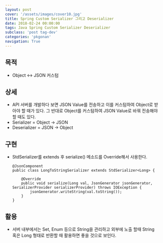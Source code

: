 ```yaml
---
layout: post
cover: '/assets/images/cover10.jpg'
title: Spring Custom Serializer 그리고 Deserializer
date: 2018-02-24 00:00:00
tags: Java Spring Custom Serializer Deserializer
subclass: 'post tag-dev'
categories: 'pkgonan' 
navigation: True
---
```


## 목적
* Object <-> JSON 커스텀

## 상세
* API 서버를 개발하다 보면 JSON Value를 전송하고 이를 커스텀하여 Object로 받아야 할 때가 있다.
그 반대로 Object를 커스텀하여 JSON Value로 바꿔 전송해야 할 때도 있다.
* Serializer = Object -> JSON
* Deserializer = JSON -> Object

## 구현
* StdSerializer를 extends 후 serialize() 메소드를 Override해서 사용한다.
     
      @JsonComponent
      public class LongToStringSerializer extends StdSerializer<Long> {
        
          @Override
          public void serialize(Long val, JsonGenerator jsonGenerator, SerializerProvider serializerProvider) throws IOException {
              jsonGenerator.writeString(val.toString());
          }
      }
      
## 활용
* 서버 내부에서는 Set, Enum 등으로 String을 관리하고 외부에 노출 할때 String 혹은 Long 형태로 반환할 때 활용하면 좋을 것으로 보인다.
